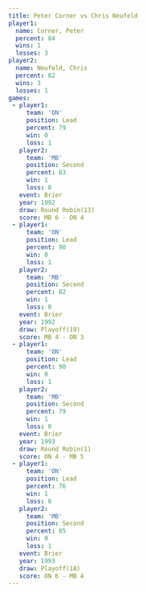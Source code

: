 ```yaml
---
title: Peter Corner vs Chris Neufeld
player1:              
  name: Corner, Peter 
  percent: 84         
  wins: 1             
  losses: 3           
player2:              
  name: Neufeld, Chris
  percent: 82         
  wins: 3             
  losses: 1           
games:
 - player1:        
     team: 'ON'    
     position: Lead
     percent: 79   
     win: 0        
     loss: 1       
   player2:          
     team: 'MB'      
     position: Second
     percent: 83     
     win: 1          
     loss: 0         
   event: Brier         
   year: 1992           
   draw: Round Robin(13)
   score: MB 6 - ON 4   
 - player1:        
     team: 'ON'    
     position: Lead
     percent: 90   
     win: 0        
     loss: 1       
   player2:          
     team: 'MB'      
     position: Second
     percent: 82     
     win: 1          
     loss: 0         
   event: Brier      
   year: 1992        
   draw: Playoff(19) 
   score: MB 4 - ON 3
 - player1:        
     team: 'ON'    
     position: Lead
     percent: 90   
     win: 0        
     loss: 1       
   player2:          
     team: 'MB'      
     position: Second
     percent: 79     
     win: 1          
     loss: 0         
   event: Brier        
   year: 1993          
   draw: Round Robin(1)
   score: ON 4 - MB 5  
 - player1:        
     team: 'ON'    
     position: Lead
     percent: 76   
     win: 1        
     loss: 0       
   player2:          
     team: 'MB'      
     position: Second
     percent: 85     
     win: 0          
     loss: 1         
   event: Brier      
   year: 1993        
   draw: Playoff(18) 
   score: ON 6 - MB 4
---
```

